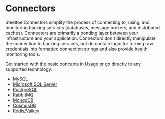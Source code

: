 # Connectors

Steeltoe Connectors simplify the process of connecting to, using, and monitoring backing services
(databases, message brokers, and distributed caches).
Connectors are primarily a bonding layer between your infrastructure and your application.
Connectors don't directly manipulate the connection to backing services, but do contain logic
for turning raw credentials into formatted connection strings and also provide health monitoring tools.

Get started with the basic concepts in [Usage](usage.md) or go directly to any supported technology:

- [MySQL](mysql.md)
- [Microsoft SQL Server](microsoft-sql-server.md)
- [PostgreSQL](postgresql.md)
- [RabbitMQ](rabbitmq.md)
- [MongoDB](mongodb.md)
- [CosmosDB](cosmosdb.md)
- [Redis/Valkey](redis.md)
